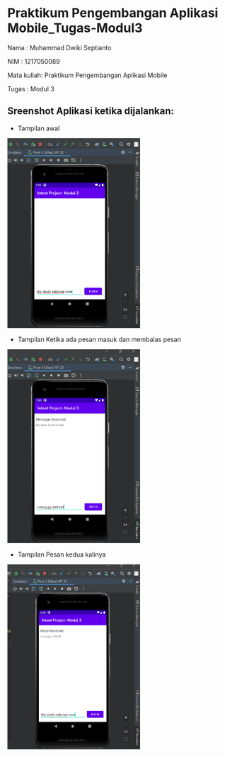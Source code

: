 # Praktikum Pengembangan Aplikasi Mobile_Tugas-Modul3

 Nama       : Muhammad Dwiki Septianto

 NIM           : 1217050089

 Mata kuliah: Praktikum Pengembangan Aplikasi Mobile
 
 Tugas : Modul 3

## Sreenshot Aplikasi ketika dijalankan:

- Tampilan awal

<img src="assets/app1.png" alt="alt text" width="300">





- Tampilan Ketika ada pesan masuk dan membalas pesan

<img src="assets/app2.png" alt="alt text" width="300">



- Tampilan Pesan kedua kalinya


<img src="assets/app3.png" alt="alt text" width="300">


